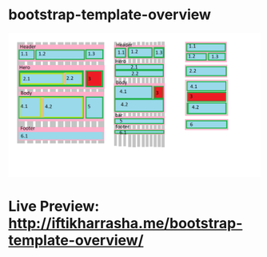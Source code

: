 # bootstrap-template-overview

![GitHub Logo](/img/layout.png)

# Live Preview: http://iftikharrasha.me/bootstrap-template-overview/

